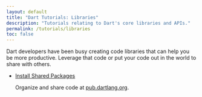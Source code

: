 ```yaml
---
layout: default
title: "Dart Tutorials: Libraries"
description: "Tutorials relating to Dart's core libraries and APIs."
permalink: /tutorials/libraries
toc: false
---
```


Dart developers have been busy creating code libraries that can help you
be more productive. Leverage that code or put your code out in the world
to share with others.

* <a href="/tutorials/libraries/shared-pkgs">Install Shared Packages</a>
  <p>Organize and share code at
    <a href="https://pub.dartlang.org/">pub.dartlang.org</a>.</p>

